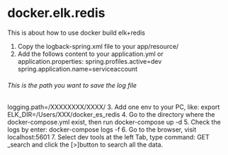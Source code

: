 # docker.elk.redis
This is about how to use docker build elk+redis

1. Copy the logback-spring.xml file to your app/resource/
2. Add the follows content to your application.yml or application.properties:
  spring.profiles.active=dev
  spring.application.name=serviceaccount

###### This is the path you want to save the log file<br>
  logging.path=/XXXXXXXX/XXXX/
3. Add one env to your PC, like: export ELK_DIR=/Users/XXX/docker_es_redis
4. Go to the directory where the docker-compose.yml exist, then run docker-compose up -d
5. Check the logs by enter: 
   docker-compose logs -f
6. Go to the browser, visit localhost:5601
7. Select dev tools at the left Tab, type command: GET _search and click the [>]button to search all the data.